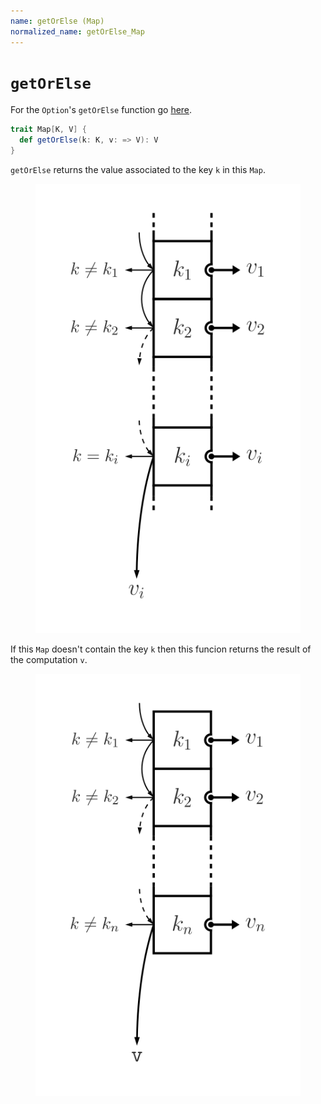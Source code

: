 ```yaml
---
name: getOrElse (Map)
normalized_name: getOrElse_Map
---
```


# `getOrElse`

For the `Option`'s `getOrElse` function go [here](./getOrElse_(Option)).

~~~ scala
trait Map[K, V] {
  def getOrElse(k: K, v: => V): V
}
~~~

`getOrElse` returns the value associated to the key `k` in this `Map`.

<figure class="diagram">
  <img src="images/getOrElse_Map.svg" alt="getOrElse function">
  <!-- <figcaption class="diagram-desc"></figcaption> -->
</figure>

If this `Map` doesn't contain the key `k` then this funcion returns the result of the computation `v`.

<figure class="diagram">
  <img src="images/getOrElse_Map.2.svg" alt="getOrElse function">
  <!-- <figcaption class="diagram-desc"></figcaption> -->
</figure>

